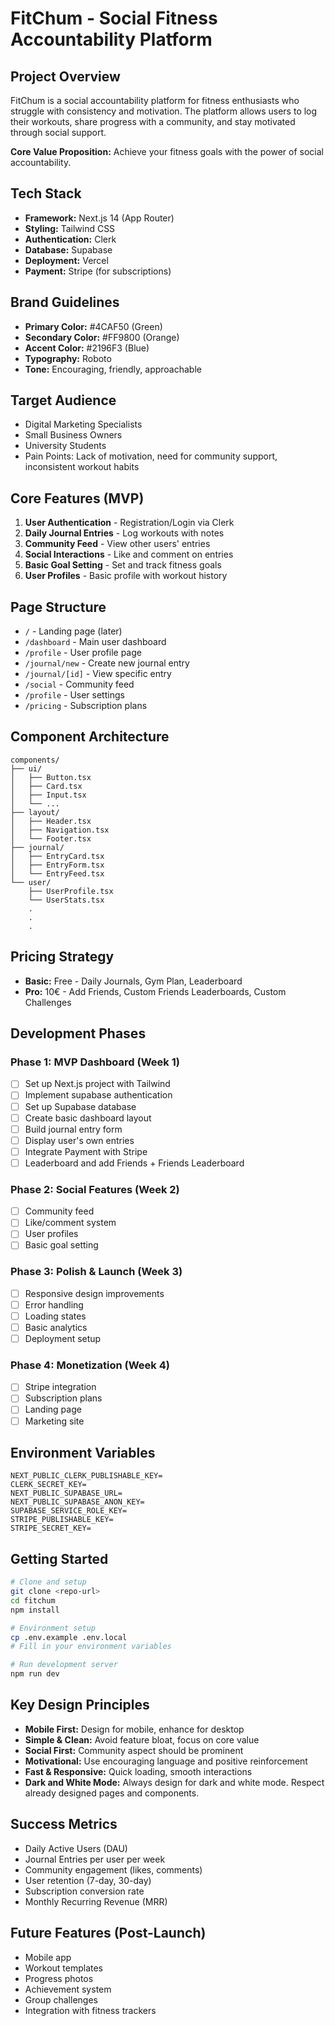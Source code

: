 # FitChum - Social Fitness Accountability Platform

## Project Overview
FitChum is a social accountability platform for fitness enthusiasts who struggle with consistency and motivation. The platform allows users to log their workouts, share progress with a community, and stay motivated through social support.

**Core Value Proposition:** Achieve your fitness goals with the power of social accountability.

## Tech Stack
- **Framework:** Next.js 14 (App Router)
- **Styling:** Tailwind CSS
- **Authentication:** Clerk
- **Database:** Supabase
- **Deployment:** Vercel
- **Payment:** Stripe (for subscriptions)

## Brand Guidelines
- **Primary Color:** #4CAF50 (Green)
- **Secondary Color:** #FF9800 (Orange)
- **Accent Color:** #2196F3 (Blue)
- **Typography:** Roboto
- **Tone:** Encouraging, friendly, approachable

## Target Audience
- Digital Marketing Specialists
- Small Business Owners
- University Students
- Pain Points: Lack of motivation, need for community support, inconsistent workout habits

## Core Features (MVP)
1. **User Authentication** - Registration/Login via Clerk
2. **Daily Journal Entries** - Log workouts with notes
3. **Community Feed** - View other users' entries
4. **Social Interactions** - Like and comment on entries
5. **Basic Goal Setting** - Set and track fitness goals
6. **User Profiles** - Basic profile with workout history


## Page Structure
- `/` - Landing page (later)
- `/dashboard` - Main user dashboard
- `/profile` - User profile page
- `/journal/new` - Create new journal entry
- `/journal/[id]` - View specific entry
- `/social` - Community feed
- `/profile` - User settings
- `/pricing` - Subscription plans

## Component Architecture
```
components/
├── ui/
│   ├── Button.tsx
│   ├── Card.tsx
│   ├── Input.tsx
│   └── ...
├── layout/
│   ├── Header.tsx
│   ├── Navigation.tsx
│   └── Footer.tsx
├── journal/
│   ├── EntryCard.tsx
│   ├── EntryForm.tsx
│   └── EntryFeed.tsx
└── user/
    ├── UserProfile.tsx
    └── UserStats.tsx
    .
    .
    .
```

## Pricing Strategy
- **Basic:** Free - Daily Journals, Gym Plan, Leaderboard
- **Pro:** 10€ - Add Friends, Custom Friends Leaderboards, Custom Challenges

## Development Phases

### Phase 1: MVP Dashboard (Week 1)
- [ ] Set up Next.js project with Tailwind
- [ ] Implement supabase authentication
- [ ] Set up Supabase database
- [ ] Create basic dashboard layout
- [ ] Build journal entry form
- [ ] Display user's own entries
- [ ] Integrate Payment with Stripe
- [ ] Leaderboard and add Friends + Friends Leaderboard

### Phase 2: Social Features (Week 2)
- [ ] Community feed
- [ ] Like/comment system
- [ ] User profiles
- [ ] Basic goal setting

### Phase 3: Polish & Launch (Week 3)
- [ ] Responsive design improvements
- [ ] Error handling
- [ ] Loading states
- [ ] Basic analytics
- [ ] Deployment setup

### Phase 4: Monetization (Week 4)
- [ ] Stripe integration
- [ ] Subscription plans
- [ ] Landing page
- [ ] Marketing site

## Environment Variables
```
NEXT_PUBLIC_CLERK_PUBLISHABLE_KEY=
CLERK_SECRET_KEY=
NEXT_PUBLIC_SUPABASE_URL=
NEXT_PUBLIC_SUPABASE_ANON_KEY=
SUPABASE_SERVICE_ROLE_KEY=
STRIPE_PUBLISHABLE_KEY=
STRIPE_SECRET_KEY=
```

## Getting Started
```bash
# Clone and setup
git clone <repo-url>
cd fitchum
npm install

# Environment setup
cp .env.example .env.local
# Fill in your environment variables

# Run development server
npm run dev
```

## Key Design Principles
- **Mobile First:** Design for mobile, enhance for desktop
- **Simple & Clean:** Avoid feature bloat, focus on core value
- **Social First:** Community aspect should be prominent
- **Motivational:** Use encouraging language and positive reinforcement
- **Fast & Responsive:** Quick loading, smooth interactions
- **Dark and White Mode:** Always design for dark and white mode. Respect already designed pages and components.

## Success Metrics
- Daily Active Users (DAU)
- Journal Entries per user per week
- Community engagement (likes, comments)
- User retention (7-day, 30-day)
- Subscription conversion rate
- Monthly Recurring Revenue (MRR)

## Future Features (Post-Launch)
- Mobile app
- Workout templates
- Progress photos
- Achievement system
- Group challenges
- Integration with fitness trackers